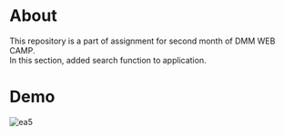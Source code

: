 # About
This repository is a part of assignment for second month of DMM WEB CAMP.  
In this section, added search function to application.
# Demo
![ea5](https://user-images.githubusercontent.com/59187251/79862857-b25d7080-8411-11ea-82bb-f8ebae637b4f.gif)
